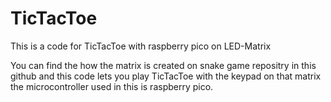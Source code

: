 # TicTacToe
This is a code for TicTacToe with raspberry pico on LED-Matrix

You can find the how the matrix is created on snake game repositry in this github and this code lets you play TicTacToe with the keypad on that matrix the microcontroller used in this is raspberry pico.